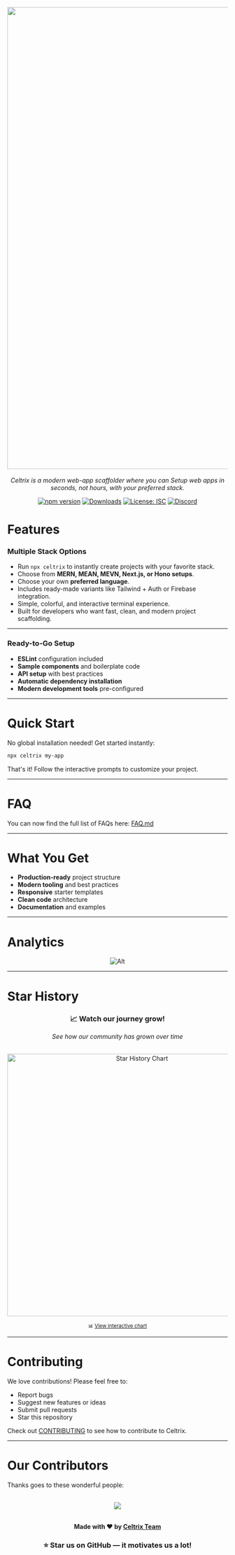 <div style="text-align: center">
  <p align="center">
    <img width="3144" height="1056" alt="lop" src="https://github.com/user-attachments/assets/2a784007-1f76-4c9e-b8be-fd1bdc3c09c6" />
    <br><br>
   <i> Celtrix is a modern web-app scaffolder where you can Setup web apps in seconds, not hours, with your preferred stack.</i>
  </p>
</div>
<div align="center">

  [![npm version](https://img.shields.io/npm/v/celtrix.svg)](https://www.npmjs.com/package/celtrix)
  [![Downloads](https://img.shields.io/npm/dm/celtrix.svg)](https://www.npmjs.com/package/celtrix)
  [![License: ISC](https://img.shields.io/badge/License-ISC-blue.svg)](https://opensource.org/licenses/ISC)
  [![Discord](https://img.shields.io/badge/Discord-Join%20Chat-7289da?logo=discord&logoColor=white)](https://discord.gg/7MQePxW2)

  
</div>


# Features


### **Multiple Stack Options**
- Run ```npx celtrix``` to instantly create projects with your favorite stack.
- Choose from **MERN, MEAN, MEVN, Next.js, or Hono setups**.
- Choose your own **preferred language**.
- Includes ready-made variants like Tailwind + Auth or Firebase integration.
- Simple, colorful, and interactive terminal experience.
- Built for developers who want fast, clean, and modern project scaffolding.


---

### **Ready-to-Go Setup**
-  **ESLint** configuration included
-  **Sample components** and boilerplate code
-  **API setup** with best practices
-  **Automatic dependency installation**
-  **Modern development tools** pre-configured

---

# Quick Start

No global installation needed! Get started instantly:

```bash
npx celtrix my-app
```

That's it! Follow the interactive prompts to customize your project.

---

# FAQ

You can now find the full list of FAQs here: [FAQ.md](./FAQ.md)

---

# What You Get

- **Production-ready** project structure
- **Modern tooling** and best practices
- **Responsive** starter templates
- **Clean code** architecture
- **Documentation** and examples

---

# Analytics

<div align="center">
  
![Alt](https://repobeats.axiom.co/api/embed/a7eb78008e8600eecc1e03ef4a546cf9104411dc.svg "Repobeats analytics image")

</div>

---

# Star History

<div align="center">
  <h3>📈 Watch our journey grow!</h3>
  <p><em>See how our community has grown over time</em></p>
  <br>
  
  <a href="https://star-history.com/#celtrix-os/Celtrix&Date">
    <picture>
      <source media="(prefers-color-scheme: dark)" srcset="https://api.star-history.com/svg?repos=celtrix-os/Celtrix&type=Date&theme=dark" />
      <source media="(prefers-color-scheme: light)" srcset="https://api.star-history.com/svg?repos=celtrix-os/Celtrix&type=Date&theme=light" />
      <img alt="Star History Chart" src="https://api.star-history.com/svg?repos=celtrix-os/Celtrix&type=Date&theme=light" width="600" />
    </picture>
  </a>
  
  <br>
  <p><small>📊 <a href="https://star-history.com/#celtrix-os/Celtrix&Date">View interactive chart</a></small></p>
</div>

---

# Contributing

We love contributions! Please feel free to:

- Report bugs
- Suggest new features or ideas
- Submit pull requests
- Star this repository

Check out [CONTRIBUTING](https://github.com/celtrix-os/Celtrix/blob/main/CONTRIBUTING.md) to see how to contribute to Celtrix.

---
# Our Contributors

Thanks goes to these wonderful people:  

<br/>

<div align="center">
  <a href="https://github.com/celtrix-os/celtrix/graphs/contributors">
    <img src="https://contrib.rocks/image?repo=celtrix-os/celtrix" />
  </a>
</div>

<br/>


<div align="center">

<p><strong>Made with ❤️ by <a href="https://github.com/celtrix-os">Celtrix Team</a></strong></p>

<h3>⭐ Star us on GitHub — it motivates us a lot!</h3>

</div>

